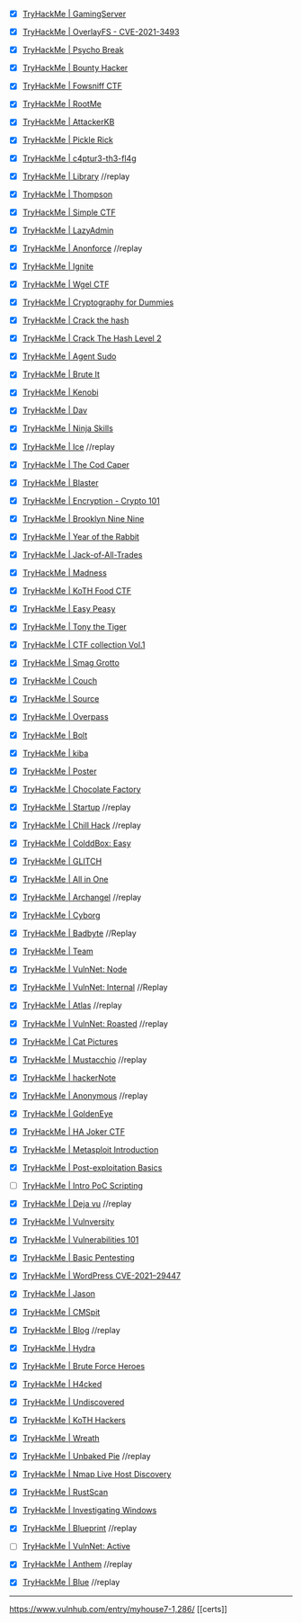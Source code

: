 - [x] [TryHackMe | GamingServer](https://tryhackme.com/room/gamingserver)
- [x] [TryHackMe | OverlayFS - CVE-2021-3493](https://tryhackme.com/room/overlayfs)
- [x] [TryHackMe | Psycho Break](https://tryhackme.com/room/psychobreak)
- [x] [TryHackMe | Bounty Hacker](https://tryhackme.com/room/cowboyhacker)
- [x] [TryHackMe | Fowsniff CTF](https://tryhackme.com/room/ctf)
- [x] [TryHackMe | RootMe](https://tryhackme.com/room/rrootme)
- [x] [TryHackMe | AttackerKB](https://tryhackme.com/room/attackerkb)
- [x] [TryHackMe | Pickle Rick](https://tryhackme.com/room/picklerick)
- [x] [TryHackMe | c4ptur3-th3-fl4g](https://tryhackme.com/room/c4ptur3th3fl4g)
- [x] [TryHackMe | Library](https://tryhackme.com/room/bsidesgtlibrary)                                                         //replay 
- [x] [TryHackMe | Thompson](https://tryhackme.com/room/bsidesgtthompson)
- [x] [TryHackMe | Simple CTF](https://tryhackme.com/room/easyctf)
- [x] [TryHackMe | LazyAdmin](https://tryhackme.com/room/lazyadmin)
- [x] [TryHackMe | Anonforce](https://tryhackme.com/room/bsidesgtanonforce)                                           //replay
- [x] [TryHackMe | Ignite](https://tryhackme.com/room/ignite)
- [x] [TryHackMe | Wgel CTF](https://tryhackme.com/room/wgelctf)
- [x] [TryHackMe | Cryptography for Dummies](https://tryhackme.com/room/cryptographyfordummies)
- [x] [TryHackMe | Crack the hash](https://tryhackme.com/room/crackthehash)
- [x] [TryHackMe | Crack The Hash Level 2](https://tryhackme.com/room/crackthehashlevel2)
- [x] [TryHackMe | Agent Sudo](https://tryhackme.com/room/agentsudoctf)
- [x] [TryHackMe | Brute It](https://tryhackme.com/room/bruteit)
- [x] [TryHackMe | Kenobi](https://tryhackme.com/room/kenobi)
- [x] [TryHackMe | Dav](https://tryhackme.com/room/bsidesgtdav)
- [x] [TryHackMe | Ninja Skills](https://tryhackme.com/room/ninjaskills)
- [x] [TryHackMe | Ice](https://tryhackme.com/room/ice)                                            //replay 
- [x] [TryHackMe | The Cod Caper](https://tryhackme.com/room/thecodcaper)
- [x] [TryHackMe | Blaster](https://tryhackme.com/room/blaster)
- [x] [TryHackMe | Encryption - Crypto 101](https://tryhackme.com/room/encryptioncrypto101)
- [x] [TryHackMe | Brooklyn Nine Nine](https://tryhackme.com/room/brooklynninenine)
- [x] [TryHackMe | Year of the Rabbit](https://tryhackme.com/room/yearoftherabbit)
- [x] [TryHackMe | Jack-of-All-Trades](https://tryhackme.com/room/jackofalltrades)
- [x] [TryHackMe | Madness](https://tryhackme.com/room/madness)
- [x] [TryHackMe | KoTH Food CTF](https://tryhackme.com/room/kothfoodctf)
- [x] [TryHackMe | Easy Peasy](https://tryhackme.com/room/easypeasyctf)
- [x] [TryHackMe | Tony the Tiger](https://tryhackme.com/room/tonythetiger)
- [x] [TryHackMe | CTF collection Vol.1](https://tryhackme.com/room/ctfcollectionvol1)
- [x] [TryHackMe | Smag Grotto](https://tryhackme.com/room/smaggrotto)
- [x] [TryHackMe | Couch](https://tryhackme.com/room/couch)
- [x] [TryHackMe | Source](https://tryhackme.com/room/source)
- [x] [TryHackMe | Overpass](https://tryhackme.com/room/overpass)
- [x] [TryHackMe | Bolt](https://tryhackme.com/room/bolt)
- [x] [TryHackMe | kiba](https://tryhackme.com/room/kiba)
- [x] [TryHackMe | Poster](https://tryhackme.com/room/poster)
- [x] [TryHackMe | Chocolate Factory](https://tryhackme.com/room/chocolatefactory)
- [x] [TryHackMe | Startup](https://tryhackme.com/room/startup)                                                     //replay 
- [x] [TryHackMe | Chill Hack](https://tryhackme.com/room/chillhack)                                 //replay
- [x] [TryHackMe | ColddBox: Easy](https://tryhackme.com/room/colddboxeasy)
- [x] [TryHackMe | GLITCH](https://tryhackme.com/room/glitch)
- [x] [TryHackMe | All in One](https://tryhackme.com/room/allinonemj)
- [x] [TryHackMe | Archangel](https://tryhackme.com/room/archangel)                                     //replay 
- [x] [TryHackMe | Cyborg](https://tryhackme.com/room/cyborgt8)
- [x] [TryHackMe | Badbyte](https://tryhackme.com/room/badbyte)                                                   //Replay 
- [x] [TryHackMe | Team](https://tryhackme.com/room/teamcw)
- [x] [TryHackMe | VulnNet: Node](https://tryhackme.com/room/vulnnetnode)
- [x] [TryHackMe | VulnNet: Internal](https://tryhackme.com/room/vulnnetinternal)                                             //Replay 
- [x] [TryHackMe | Atlas](https://tryhackme.com/room/atlas)                                  //replay 
- [x] [TryHackMe | VulnNet: Roasted](https://tryhackme.com/room/vulnnetroasted)                                                //replay
- [x] [TryHackMe | Cat Pictures](https://tryhackme.com/room/catpictures)
- [x] [TryHackMe | Mustacchio](https://tryhackme.com/room/mustacchio)                        //replay
- [x] [TryHackMe | hackerNote](https://tryhackme.com/room/hackernote)
- [x] [TryHackMe | Anonymous](https://tryhackme.com/room/anonymous)                                 //replay
- [x] [TryHackMe | GoldenEye](https://tryhackme.com/room/goldeneye)
- [x] [TryHackMe | HA Joker CTF](https://tryhackme.com/room/jokerctf)
- [x] [TryHackMe | Metasploit Introduction](https://tryhackme.com/room/metasploitintro)
- [x] [TryHackMe | Post-exploitation Basics](https://tryhackme.com/room/postexploit)
- [ ] [TryHackMe | Intro PoC Scripting](https://tryhackme.com/room/intropocscripting)
- [x] [TryHackMe | Deja vu](https://tryhackme.com/room/dejavu)                                                    //replay
- [x] [TryHackMe | Vulnversity](https://tryhackme.com/room/vulnversity)
- [x] [TryHackMe | Vulnerabilities 101](https://tryhackme.com/room/vulnerabilities101)
- [x] [TryHackMe | Basic Pentesting](https://tryhackme.com/room/basicpentestingjt)
- [x] [TryHackMe | WordPress CVE-2021–29447](https://tryhackme.com/room/wordpresscve202129447)
- [x] [TryHackMe | Jason](https://tryhackme.com/room/jason)
- [x] [TryHackMe | CMSpit](https://tryhackme.com/room/cmspit)
- [x] [TryHackMe | Blog](https://tryhackme.com/room/blog)                                                //replay
- [x] [TryHackMe | Hydra](https://tryhackme.com/room/hydra)
- [x] [TryHackMe | Brute Force Heroes](https://tryhackme.com/room/bruteforceheroes)
- [x] [TryHackMe | H4cked](https://tryhackme.com/room/h4cked)
- [x] [TryHackMe | Undiscovered](https://tryhackme.com/room/undiscoveredup)
- [x] [TryHackMe | KoTH Hackers](https://tryhackme.com/room/kothhackers)
- [x] [TryHackMe | Wreath](https://tryhackme.com/room/wreath)
- [x] [TryHackMe | Unbaked Pie](https://tryhackme.com/room/unbakedpie)                                                      //replay
- [x] [TryHackMe | Nmap Live Host Discovery](https://tryhackme.com/room/nmap01)
- [x] [TryHackMe | RustScan](https://tryhackme.com/room/rustscan)
- [x] [TryHackMe | Investigating Windows](https://tryhackme.com/room/investigatingwindows)
- [x] [TryHackMe | Blueprint](https://tryhackme.com/room/blueprint)                                                      //replay 
- [ ] [TryHackMe | VulnNet: Active](https://tryhackme.com/room/vulnnetactive)
- [x] [TryHackMe | Anthem](https://tryhackme.com/room/anthem)                                                    //replay
- [x] [TryHackMe | Blue](https://tryhackme.com/room/blue)                                                        //replay 





------




https://www.vulnhub.com/entry/myhouse7-1,286/
[[certs]]